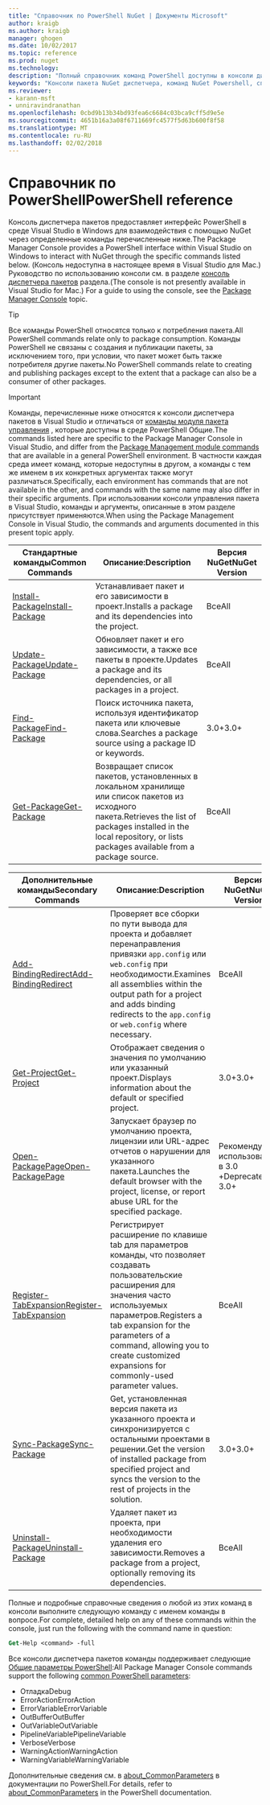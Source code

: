 ```yaml
---
title: "Справочник по PowerShell NuGet | Документы Microsoft"
author: kraigb
ms.author: kraigb
manager: ghogen
ms.date: 10/02/2017
ms.topic: reference
ms.prod: nuget
ms.technology: 
description: "Полный справочник команд PowerShell доступны в консоли диспетчера пакетов NuGet в Visual Studio."
keywords: "Консоли пакета NuGet диспетчера, команд NuGet Powershell, справочник по NuGet Powershell"
ms.reviewer:
- karann-msft
- unniravindranathan
ms.openlocfilehash: 0cbd9b13b34bd93fea6c6684c03bca9cff5d9e5e
ms.sourcegitcommit: 4651b16a3a08f6711669fc4577f5d63b600f8f58
ms.translationtype: MT
ms.contentlocale: ru-RU
ms.lasthandoff: 02/02/2018
---
```

# <a name="powershell-reference"></a><span data-ttu-id="382f1-104">Справочник по PowerShell</span><span class="sxs-lookup"><span data-stu-id="382f1-104">PowerShell reference</span></span>

<span data-ttu-id="382f1-105">Консоль диспетчера пакетов предоставляет интерфейс PowerShell в среде Visual Studio в Windows для взаимодействия с помощью NuGet через определенные команды перечисленные ниже.</span><span class="sxs-lookup"><span data-stu-id="382f1-105">The Package Manager Console provides a PowerShell interface within Visual Studio on Windows to interact with NuGet through the specific commands listed below.</span></span> <span data-ttu-id="382f1-106">(Консоль недоступна в настоящее время в Visual Studio для Mac.) Руководство по использованию консоли см. в разделе [консоль диспетчера пакетов](../tools/package-manager-console.md) раздела.</span><span class="sxs-lookup"><span data-stu-id="382f1-106">(The console is not presently available in Visual Studio for Mac.) For a guide to using the console, see the [Package Manager Console](../tools/package-manager-console.md) topic.</span></span>

> [!Tip]
> <span data-ttu-id="382f1-107">Все команды PowerShell относятся только к потребления пакета.</span><span class="sxs-lookup"><span data-stu-id="382f1-107">All PowerShell commands relate only to package consumption.</span></span> <span data-ttu-id="382f1-108">Команды PowerShell не связаны с создания и публикации пакеты, за исключением того, при условии, что пакет может быть также потребителя другие пакеты.</span><span class="sxs-lookup"><span data-stu-id="382f1-108">No PowerShell commands relate to creating and publishing packages except to the extent that a package can also be a consumer of other packages.</span></span>

> [!Important]
> <span data-ttu-id="382f1-109">Команды, перечисленные ниже относятся к консоли диспетчера пакетов в Visual Studio и отличаться от [команды модуля пакета управления](/powershell/module/packagemanagement/?view=powershell-6) , которые доступны в среде PowerShell Общие.</span><span class="sxs-lookup"><span data-stu-id="382f1-109">The commands listed here are specific to the Package Manager Console in Visual Studio, and differ from the [Package Management module commands](/powershell/module/packagemanagement/?view=powershell-6) that are available in a general PowerShell environment.</span></span> <span data-ttu-id="382f1-110">В частности каждая среда имеет команд, которые недоступны в другом, а команды с тем же именем в их конкретных аргументах также могут различаться.</span><span class="sxs-lookup"><span data-stu-id="382f1-110">Specifically, each environment has commands that are not available in the other, and commands with the same name may also differ in their specific arguments.</span></span> <span data-ttu-id="382f1-111">При использовании консоли управления пакета в Visual Studio, команды и аргументы, описанные в этом разделе присутствует применяются.</span><span class="sxs-lookup"><span data-stu-id="382f1-111">When using the Package Management Console in Visual Studio, the commands and arguments documented in this present topic apply.</span></span>

| <span data-ttu-id="382f1-112">Стандартные команды</span><span class="sxs-lookup"><span data-stu-id="382f1-112">Common Commands</span></span> | <span data-ttu-id="382f1-113">Описание:</span><span class="sxs-lookup"><span data-stu-id="382f1-113">Description</span></span> | <span data-ttu-id="382f1-114">Версия NuGet</span><span class="sxs-lookup"><span data-stu-id="382f1-114">NuGet Version</span></span> |
| --- | --- | --- |
| [<span data-ttu-id="382f1-115">Install-Package</span><span class="sxs-lookup"><span data-stu-id="382f1-115">Install-Package</span></span>](ps-ref-install-package.md) | <span data-ttu-id="382f1-116">Устанавливает пакет и его зависимости в проект.</span><span class="sxs-lookup"><span data-stu-id="382f1-116">Installs a package and its dependencies into the project.</span></span> | <span data-ttu-id="382f1-117">Все</span><span class="sxs-lookup"><span data-stu-id="382f1-117">All</span></span> |
| [<span data-ttu-id="382f1-118">Update-Package</span><span class="sxs-lookup"><span data-stu-id="382f1-118">Update-Package</span></span>](ps-ref-update-package.md) | <span data-ttu-id="382f1-119">Обновляет пакет и его зависимости, а также все пакеты в проекте.</span><span class="sxs-lookup"><span data-stu-id="382f1-119">Updates a package and its dependencies, or all packages in a project.</span></span> | <span data-ttu-id="382f1-120">Все</span><span class="sxs-lookup"><span data-stu-id="382f1-120">All</span></span> |
| [<span data-ttu-id="382f1-121">Find-Package</span><span class="sxs-lookup"><span data-stu-id="382f1-121">Find-Package</span></span>](ps-ref-find-package.md) | <span data-ttu-id="382f1-122">Поиск источника пакета, используя идентификатор пакета или ключевые слова.</span><span class="sxs-lookup"><span data-stu-id="382f1-122">Searches a package source using a package ID or keywords.</span></span> | <span data-ttu-id="382f1-123">3.0+</span><span class="sxs-lookup"><span data-stu-id="382f1-123">3.0+</span></span> |
| [<span data-ttu-id="382f1-124">Get-Package</span><span class="sxs-lookup"><span data-stu-id="382f1-124">Get-Package</span></span>](ps-ref-get-package.md) | <span data-ttu-id="382f1-125">Возвращает список пакетов, установленных в локальном хранилище или список пакетов из исходного пакета.</span><span class="sxs-lookup"><span data-stu-id="382f1-125">Retrieves the list of packages installed in the local repository, or lists packages available from a package source.</span></span> | <span data-ttu-id="382f1-126">Все</span><span class="sxs-lookup"><span data-stu-id="382f1-126">All</span></span> |

| <span data-ttu-id="382f1-127">Дополнительные команды</span><span class="sxs-lookup"><span data-stu-id="382f1-127">Secondary Commands</span></span> | <span data-ttu-id="382f1-128">Описание:</span><span class="sxs-lookup"><span data-stu-id="382f1-128">Description</span></span> | <span data-ttu-id="382f1-129">Версия NuGet</span><span class="sxs-lookup"><span data-stu-id="382f1-129">NuGet Version</span></span> |
| --- | --- | --- |
| [<span data-ttu-id="382f1-130">Add-BindingRedirect</span><span class="sxs-lookup"><span data-stu-id="382f1-130">Add-BindingRedirect</span></span>](ps-ref-add-bindingredirect.md) | <span data-ttu-id="382f1-131">Проверяет все сборки по пути вывода для проекта и добавляет перенаправления привязки `app.config` или `web.config` при необходимости.</span><span class="sxs-lookup"><span data-stu-id="382f1-131">Examines all assemblies within the output path for a project and adds binding redirects to the `app.config` or `web.config` where necessary.</span></span> | <span data-ttu-id="382f1-132">Все</span><span class="sxs-lookup"><span data-stu-id="382f1-132">All</span></span> |
| [<span data-ttu-id="382f1-133">Get-Project</span><span class="sxs-lookup"><span data-stu-id="382f1-133">Get-Project</span></span>](ps-ref-get-project.md) | <span data-ttu-id="382f1-134">Отображает сведения о значения по умолчанию или указанный проект.</span><span class="sxs-lookup"><span data-stu-id="382f1-134">Displays information about the default or specified project.</span></span> | <span data-ttu-id="382f1-135">3.0+</span><span class="sxs-lookup"><span data-stu-id="382f1-135">3.0+</span></span> |
| [<span data-ttu-id="382f1-136">Open-PackagePage</span><span class="sxs-lookup"><span data-stu-id="382f1-136">Open-PackagePage</span></span>](ps-ref-open-packagepage.md) | <span data-ttu-id="382f1-137">Запускает браузер по умолчанию проекта, лицензии или URL-адрес отчетов о нарушении для указанного пакета.</span><span class="sxs-lookup"><span data-stu-id="382f1-137">Launches the default browser with the project, license, or report abuse URL for the specified package.</span></span> | <span data-ttu-id="382f1-138">Рекомендуется использовать в 3.0 +</span><span class="sxs-lookup"><span data-stu-id="382f1-138">Deprecated in 3.0+</span></span> |
| [<span data-ttu-id="382f1-139">Register-TabExpansion</span><span class="sxs-lookup"><span data-stu-id="382f1-139">Register-TabExpansion</span></span>](ps-ref-register-tabexpansion.md) | <span data-ttu-id="382f1-140">Регистрирует расширение по клавише tab для параметров команды, что позволяет создавать пользовательские расширения для значения часто используемых параметров.</span><span class="sxs-lookup"><span data-stu-id="382f1-140">Registers a tab expansion for the parameters of a command, allowing you to create customized expansions for commonly-used parameter values.</span></span> | <span data-ttu-id="382f1-141">Все</span><span class="sxs-lookup"><span data-stu-id="382f1-141">All</span></span> |
| [<span data-ttu-id="382f1-142">Sync-Package</span><span class="sxs-lookup"><span data-stu-id="382f1-142">Sync-Package</span></span>](ps-ref-sync-package.md) | <span data-ttu-id="382f1-143">Get, установленная версия пакета из указанного проекта и синхронизируется с остальными проектами в решении.</span><span class="sxs-lookup"><span data-stu-id="382f1-143">Get the version of installed package from specified project and syncs the version to the rest of projects in the solution.</span></span> | <span data-ttu-id="382f1-144">3.0+</span><span class="sxs-lookup"><span data-stu-id="382f1-144">3.0+</span></span> |
| [<span data-ttu-id="382f1-145">Uninstall-Package</span><span class="sxs-lookup"><span data-stu-id="382f1-145">Uninstall-Package</span></span>](ps-ref-uninstall-package.md) | <span data-ttu-id="382f1-146">Удаляет пакет из проекта, при необходимости удаления его зависимости.</span><span class="sxs-lookup"><span data-stu-id="382f1-146">Removes a package from a project, optionally removing its dependencies.</span></span> | <span data-ttu-id="382f1-147">Все</span><span class="sxs-lookup"><span data-stu-id="382f1-147">All</span></span> |

<span data-ttu-id="382f1-148">Полные и подробные справочные сведения о любой из этих команд в консоли выполните следующую команду с именем команды в вопросе.</span><span class="sxs-lookup"><span data-stu-id="382f1-148">For complete, detailed help on any of these commands within the console, just run the following with the command name in question:</span></span>

```ps
Get-Help <command> -full
```

<span data-ttu-id="382f1-149">Все консоли диспетчера пакетов команды поддерживает следующие [Общие параметры PowerShell](http://go.microsoft.com/fwlink/?LinkID=113216):</span><span class="sxs-lookup"><span data-stu-id="382f1-149">All Package Manager Console commands support the following [common PowerShell parameters](http://go.microsoft.com/fwlink/?LinkID=113216):</span></span>

- <span data-ttu-id="382f1-150">Отладка</span><span class="sxs-lookup"><span data-stu-id="382f1-150">Debug</span></span>
- <span data-ttu-id="382f1-151">ErrorAction</span><span class="sxs-lookup"><span data-stu-id="382f1-151">ErrorAction</span></span>
- <span data-ttu-id="382f1-152">ErrorVariable</span><span class="sxs-lookup"><span data-stu-id="382f1-152">ErrorVariable</span></span>
- <span data-ttu-id="382f1-153">OutBuffer</span><span class="sxs-lookup"><span data-stu-id="382f1-153">OutBuffer</span></span>
- <span data-ttu-id="382f1-154">OutVariable</span><span class="sxs-lookup"><span data-stu-id="382f1-154">OutVariable</span></span>
- <span data-ttu-id="382f1-155">PipelineVariable</span><span class="sxs-lookup"><span data-stu-id="382f1-155">PipelineVariable</span></span>
- <span data-ttu-id="382f1-156">Verbose</span><span class="sxs-lookup"><span data-stu-id="382f1-156">Verbose</span></span>
- <span data-ttu-id="382f1-157">WarningAction</span><span class="sxs-lookup"><span data-stu-id="382f1-157">WarningAction</span></span>
- <span data-ttu-id="382f1-158">WarningVariable</span><span class="sxs-lookup"><span data-stu-id="382f1-158">WarningVariable</span></span>

<span data-ttu-id="382f1-159">Дополнительные сведения см. в [about_CommonParameters](http://go.microsoft.com/fwlink/?LinkID=113216) в документации по PowerShell.</span><span class="sxs-lookup"><span data-stu-id="382f1-159">For details, refer to [about_CommonParameters](http://go.microsoft.com/fwlink/?LinkID=113216) in the PowerShell documentation.</span></span>
